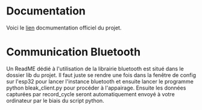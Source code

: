 # Documentation

Voici le [lien](https://tvannier1.github.io/MIEL-Wearable-EIT-System-Documentation/) docmumentation officiel du projet.

# Communication Bluetooth 

Un ReadME dédié à l'utilisation de la librairie bluetooth est situé dans le dossier lib du projet. Il faut juste se rendre une fois dans la fenêtre de config sur l'esp32 pour lancer l'instance bluetooth et ensuite lancer le programme python bleak_client.py pour procéder à l'appairage. Ensuite les données capturées par record_cycle seront automatiquement envoyé à votre ordinateur par le biais du script python.
